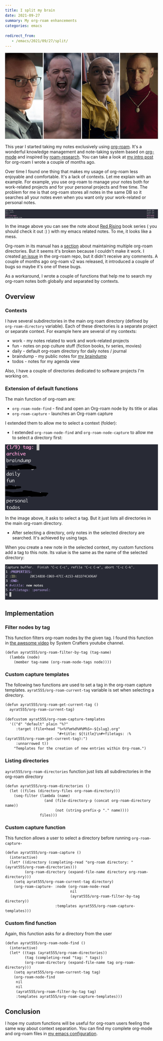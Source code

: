 ```yaml
---
title: I split my brain
date: 2021-09-27
summary: My org-roam enhancements
categories: emacs

redirect_from:
   - /emacs/2021/09/27/split/
---
```


![cover](/images/2021-09-27-cover.jpeg)

This year I started taking my notes exclusively using [org-roam](https://www.orgroam.com/). It's a wonderful knowledge management and note-taking system based on [org-mode](https://orgmode.org/) and inspired by [roam-research](https://roamresearch.com/). You can take a look at [my intro post](https://www.badykov.com/common/2021/03/28/org-roam/) for org-roam I wrote a couple of months ago.

Over time I found one thing that makes my usage of org-roam less enjoyable and comfortable. It's a lack of contexts. Let me explain with an example. For example, you use org-roam to manage your notes both for work-related projects and for your personal projects and free time. The problem for me is that org-roam stores all notes in the same DB so it searches all your notes even when you want only your work-related or personal notes.

![mess](/images/2021-09-27-mess.png)

In the image above you can see the note about [Red Rising](https://en.wikipedia.org/wiki/Red_Rising) book series ( you should check it out :) ) with my emacs related notes. To me, it looks like a mess.

Org-roam in its manual has a [section](https://www.orgroam.com/manual.html#How-do-I-have-more-than-one-Org_002droam-directory_003f) about maintaining multiple org-roam directories. But it seems it's broken because I couldn't make it work. I created [an issue](https://github.com/org-roam/org-roam/issues/1831) in the org-roam repo, but it didn't receive any comments. A couple of months ago org-roam v2 was released, it introduced a couple of bugs so maybe it's one of these bugs.

As a workaround, I wrote a couple of functions that help me to search my org-roam notes both globally and separated by contexts.

## Overview

### Contexts

I have several subdirectories in the main org roam directory (defined by `org-roam-directory` variable). Each of these directories is a separate project or separate context. For example here are several of my contexts:

- work - my notes related to work and work-related projects
- fun - notes on pop culture stuff (fiction books, tv series, movies)
- daily - default org-roam directory for daily notes / journal
- braindump - my public notes for [my braindump](https://braindump.badykov.com/)
- todos - notes for my agenda view

Also, I have a couple of directories dedicated to software projects I'm working on.

### Extension of default functions

The main function of org-roam are:
- `org-roam-node-find` - find and open an Org-roam node by its title or alias
- `org-roam-capture` - launches an Org-roam capture

I extended them to allow me to select a context (folder):

- I extended `org-roam-node-find` and `org-roam-node-capture` to allow me to select a directory first:

![tags](/images/2021-09-27-tag.png)

In the image above, it asks to select a tag. But it just lists all directories in the main org-roam directory.

- After selecting a directory, only notes in the selected directory are searched. It's achieved by using tags.

When you create a new note in the selected context, my custom functions add a tag to this note. Its value is the same as the name of the selected directory:

![capture](/images/2021-09-27-capture.png)

## Implementation

### Filter nodes by tag

This function filters org-roam nodes by the given tag. I found this function in [the awesome video](https://www.youtube.com/watch?v=CUkuyW6hr18) by System Crafters youtube channel.

```elisp
(defun ayrat555/org-roam-filter-by-tag (tag-name)
  (lambda (node)
    (member tag-name (org-roam-node-tags node))))
```

### Custom capture templates

The following two functions are used to set a tag in the org-roam capture templates. `ayrat555/org-roam-current-tag` variable is set when selecting a directory.

```elisp
(defun ayrat555/org-roam-get-current-tag ()
  ayrat555/org-roam-current-tag)

(defcustom ayrat555/org-roam-capture-templates
  '(("d" "default" plain "%?"
     :target (file+head "%<%Y%m%d%H%M%S>-${slug}.org"
                        "#+title: ${title}\n#+filetags: :%(ayrat555/org-roam-get-current-tag):")
     :unnarrowed t))
    "Templates for the creation of new entries within Org-roam.")
```

### Listing directories

`ayrat555/org-roam-directories` function just lists all subdirectories in the org-roam directory

```elisp
(defun ayrat555/org-roam-directories ()
  (let ((files (directory-files org-roam-directory)))
    (seq-filter (lambda (name)
                  (and (file-directory-p (concat org-roam-directory name))
                       (not (string-prefix-p "." name))))
                files)))
```

### Custom capture function

This function allows a user to select a directory before running `org-roam-capture-`

```elisp
(defun ayrat555/org-roam-capture ()
  (interactive)
  (let* ((directory (completing-read "org-roam directory: " (ayrat555/org-roam-directories)))
         (org-roam-directory (expand-file-name directory org-roam-directory)))
    (setq ayrat555/org-roam-current-tag directory)
    (org-roam-capture- :node (org-roam-node-read
                              nil
                              (ayrat555/org-roam-filter-by-tag directory))
                       :templates ayrat555/org-roam-capture-templates)))
```

### Custom find function

Again, this function asks for a directory from the user

```elisp
(defun ayrat555/org-roam-node-find ()
  (interactive)
  (let* ((tags (ayrat555/org-roam-directories))
         (tag (completing-read "tag: " tags))
         (org-roam-directory (expand-file-name tag org-roam-directory)))
    (setq ayrat555/org-roam-current-tag tag)
    (org-roam-node-find
     nil
     nil
     (ayrat555/org-roam-filter-by-tag tag)
     :templates ayrat555/org-roam-capture-templates)))
```

## Conclusion

I hope my custom functions will be useful for org-roam users feeling the same way about context separation. You can find my complete org-mode and org-roam files in [my emacs configuration](https://github.com/ayrat555/dot-emacs).
